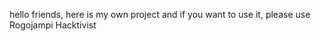 hello friends, here is my own project 
and if you want to use it, please use 
Rogojampi Hacktivist 
